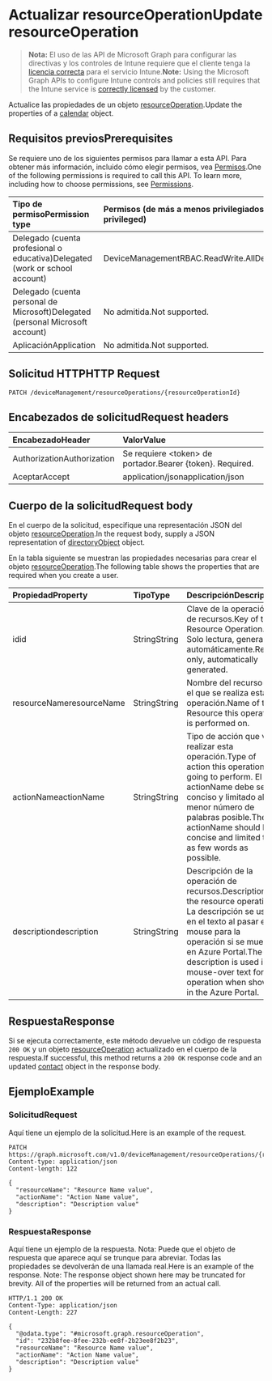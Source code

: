 # <a name="update-resourceoperation"></a><span data-ttu-id="e9d64-101">Actualizar resourceOperation</span><span class="sxs-lookup"><span data-stu-id="e9d64-101">Update resourceOperation</span></span>

> <span data-ttu-id="e9d64-102">**Nota:** El uso de las API de Microsoft Graph para configurar las directivas y los controles de Intune requiere que el cliente tenga la [licencia correcta](https://go.microsoft.com/fwlink/?linkid=839381) para el servicio Intune.</span><span class="sxs-lookup"><span data-stu-id="e9d64-102">**Note:** Using the Microsoft Graph APIs to configure Intune controls and policies still requires that the Intune service is [correctly licensed](https://go.microsoft.com/fwlink/?linkid=839381) by the customer.</span></span>

<span data-ttu-id="e9d64-103">Actualice las propiedades de un objeto [resourceOperation](../resources/intune_rbac_resourceoperation.md).</span><span class="sxs-lookup"><span data-stu-id="e9d64-103">Update the properties of a [calendar](../resources/intune_rbac_resourceoperation.md) object.</span></span>
## <a name="prerequisites"></a><span data-ttu-id="e9d64-104">Requisitos previos</span><span class="sxs-lookup"><span data-stu-id="e9d64-104">Prerequisites</span></span>
<span data-ttu-id="e9d64-p101">Se requiere uno de los siguientes permisos para llamar a esta API. Para obtener más información, incluido cómo elegir permisos, vea [Permisos](../../../concepts/permissions_reference.md).</span><span class="sxs-lookup"><span data-stu-id="e9d64-p101">One of the following permissions is required to call this API. To learn more, including how to choose permissions, see [Permissions](../../../concepts/permissions_reference.md).</span></span>

|<span data-ttu-id="e9d64-107">Tipo de permiso</span><span class="sxs-lookup"><span data-stu-id="e9d64-107">Permission type</span></span>|<span data-ttu-id="e9d64-108">Permisos (de más a menos privilegiados)</span><span class="sxs-lookup"><span data-stu-id="e9d64-108">Permissions (from least to most privileged)</span></span>|
|:---|:---|
|<span data-ttu-id="e9d64-109">Delegado (cuenta profesional o educativa)</span><span class="sxs-lookup"><span data-stu-id="e9d64-109">Delegated (work or school account)</span></span>|<span data-ttu-id="e9d64-110">DeviceManagementRBAC.ReadWrite.All</span><span class="sxs-lookup"><span data-stu-id="e9d64-110">DeviceManagementRBAC.ReadWrite.All</span></span>|
|<span data-ttu-id="e9d64-111">Delegado (cuenta personal de Microsoft)</span><span class="sxs-lookup"><span data-stu-id="e9d64-111">Delegated (personal Microsoft account)</span></span>|<span data-ttu-id="e9d64-112">No admitida.</span><span class="sxs-lookup"><span data-stu-id="e9d64-112">Not supported.</span></span>|
|<span data-ttu-id="e9d64-113">Aplicación</span><span class="sxs-lookup"><span data-stu-id="e9d64-113">Application</span></span>|<span data-ttu-id="e9d64-114">No admitida.</span><span class="sxs-lookup"><span data-stu-id="e9d64-114">Not supported.</span></span>|

## <a name="http-request"></a><span data-ttu-id="e9d64-115">Solicitud HTTP</span><span class="sxs-lookup"><span data-stu-id="e9d64-115">HTTP Request</span></span>
<!-- {
  "blockType": "ignored"
}
-->
``` http
PATCH /deviceManagement/resourceOperations/{resourceOperationId}
```

## <a name="request-headers"></a><span data-ttu-id="e9d64-116">Encabezados de solicitud</span><span class="sxs-lookup"><span data-stu-id="e9d64-116">Request headers</span></span>
|<span data-ttu-id="e9d64-117">Encabezado</span><span class="sxs-lookup"><span data-stu-id="e9d64-117">Header</span></span>|<span data-ttu-id="e9d64-118">Valor</span><span class="sxs-lookup"><span data-stu-id="e9d64-118">Value</span></span>|
|:---|:---|
|<span data-ttu-id="e9d64-119">Authorization</span><span class="sxs-lookup"><span data-stu-id="e9d64-119">Authorization</span></span>|<span data-ttu-id="e9d64-120">Se requiere &lt;token&gt; de portador.</span><span class="sxs-lookup"><span data-stu-id="e9d64-120">Bearer {token}. Required.</span></span>|
|<span data-ttu-id="e9d64-121">Aceptar</span><span class="sxs-lookup"><span data-stu-id="e9d64-121">Accept</span></span>|<span data-ttu-id="e9d64-122">application/json</span><span class="sxs-lookup"><span data-stu-id="e9d64-122">application/json</span></span>|

## <a name="request-body"></a><span data-ttu-id="e9d64-123">Cuerpo de la solicitud</span><span class="sxs-lookup"><span data-stu-id="e9d64-123">Request body</span></span>
<span data-ttu-id="e9d64-124">En el cuerpo de la solicitud, especifique una representación JSON del objeto [resourceOperation](../resources/intune_rbac_resourceoperation.md).</span><span class="sxs-lookup"><span data-stu-id="e9d64-124">In the request body, supply a JSON representation of [directoryObject](../resources/intune_rbac_resourceoperation.md) object.</span></span>

<span data-ttu-id="e9d64-125">En la tabla siguiente se muestran las propiedades necesarias para crear el objeto [resourceOperation](../resources/intune_rbac_resourceoperation.md).</span><span class="sxs-lookup"><span data-stu-id="e9d64-125">The following table shows the properties that are required when you create a user.</span></span>

|<span data-ttu-id="e9d64-126">Propiedad</span><span class="sxs-lookup"><span data-stu-id="e9d64-126">Property</span></span>|<span data-ttu-id="e9d64-127">Tipo</span><span class="sxs-lookup"><span data-stu-id="e9d64-127">Type</span></span>|<span data-ttu-id="e9d64-128">Descripción</span><span class="sxs-lookup"><span data-stu-id="e9d64-128">Description</span></span>|
|:---|:---|:---|
|<span data-ttu-id="e9d64-129">id</span><span class="sxs-lookup"><span data-stu-id="e9d64-129">id</span></span>|<span data-ttu-id="e9d64-130">String</span><span class="sxs-lookup"><span data-stu-id="e9d64-130">String</span></span>|<span data-ttu-id="e9d64-131">Clave de la operación de recursos.</span><span class="sxs-lookup"><span data-stu-id="e9d64-131">Key of the Resource Operation.</span></span> <span data-ttu-id="e9d64-132">Solo lectura, generada automáticamente.</span><span class="sxs-lookup"><span data-stu-id="e9d64-132">Read-only, automatically generated.</span></span>|
|<span data-ttu-id="e9d64-133">resourceName</span><span class="sxs-lookup"><span data-stu-id="e9d64-133">resourceName</span></span>|<span data-ttu-id="e9d64-134">String</span><span class="sxs-lookup"><span data-stu-id="e9d64-134">String</span></span>|<span data-ttu-id="e9d64-135">Nombre del recurso en el que se realiza esta operación.</span><span class="sxs-lookup"><span data-stu-id="e9d64-135">Name of the Resource this operation is performed on.</span></span>|
|<span data-ttu-id="e9d64-136">actionName</span><span class="sxs-lookup"><span data-stu-id="e9d64-136">actionName</span></span>|<span data-ttu-id="e9d64-137">String</span><span class="sxs-lookup"><span data-stu-id="e9d64-137">String</span></span>|<span data-ttu-id="e9d64-138">Tipo de acción que va a realizar esta operación.</span><span class="sxs-lookup"><span data-stu-id="e9d64-138">Type of action this operation is going to perform.</span></span> <span data-ttu-id="e9d64-139">El actionName debe ser conciso y limitado al menor número de palabras posible.</span><span class="sxs-lookup"><span data-stu-id="e9d64-139">The actionName should be concise and limited to as few words as possible.</span></span>|
|<span data-ttu-id="e9d64-140">description</span><span class="sxs-lookup"><span data-stu-id="e9d64-140">description</span></span>|<span data-ttu-id="e9d64-141">String</span><span class="sxs-lookup"><span data-stu-id="e9d64-141">String</span></span>|<span data-ttu-id="e9d64-142">Descripción de la operación de recursos.</span><span class="sxs-lookup"><span data-stu-id="e9d64-142">Description of the resource operation.</span></span> <span data-ttu-id="e9d64-143">La descripción se usa en el texto al pasar el mouse para la operación si se muestra en Azure Portal.</span><span class="sxs-lookup"><span data-stu-id="e9d64-143">The description is used in mouse-over text for the operation when shown in the Azure Portal.</span></span>|



## <a name="response"></a><span data-ttu-id="e9d64-144">Respuesta</span><span class="sxs-lookup"><span data-stu-id="e9d64-144">Response</span></span>
<span data-ttu-id="e9d64-145">Si se ejecuta correctamente, este método devuelve un código de respuesta `200 OK` y un objeto [resourceOperation](../resources/intune_rbac_resourceoperation.md) actualizado en el cuerpo de la respuesta.</span><span class="sxs-lookup"><span data-stu-id="e9d64-145">If successful, this method returns a `200 OK` response code and an updated [contact](../resources/intune_rbac_resourceoperation.md) object in the response body.</span></span>

## <a name="example"></a><span data-ttu-id="e9d64-146">Ejemplo</span><span class="sxs-lookup"><span data-stu-id="e9d64-146">Example</span></span>
### <a name="request"></a><span data-ttu-id="e9d64-147">Solicitud</span><span class="sxs-lookup"><span data-stu-id="e9d64-147">Request</span></span>
<span data-ttu-id="e9d64-148">Aquí tiene un ejemplo de la solicitud.</span><span class="sxs-lookup"><span data-stu-id="e9d64-148">Here is an example of the request.</span></span>
``` http
PATCH https://graph.microsoft.com/v1.0/deviceManagement/resourceOperations/{resourceOperationId}
Content-type: application/json
Content-length: 122

{
  "resourceName": "Resource Name value",
  "actionName": "Action Name value",
  "description": "Description value"
}
```

### <a name="response"></a><span data-ttu-id="e9d64-149">Respuesta</span><span class="sxs-lookup"><span data-stu-id="e9d64-149">Response</span></span>
<span data-ttu-id="e9d64-p105">Aquí tiene un ejemplo de la respuesta. Nota: Puede que el objeto de respuesta que aparece aquí se trunque para abreviar. Todas las propiedades se devolverán de una llamada real.</span><span class="sxs-lookup"><span data-stu-id="e9d64-p105">Here is an example of the response. Note: The response object shown here may be truncated for brevity. All of the properties will be returned from an actual call.</span></span>
``` http
HTTP/1.1 200 OK
Content-Type: application/json
Content-Length: 227

{
  "@odata.type": "#microsoft.graph.resourceOperation",
  "id": "232b8fee-8fee-232b-ee8f-2b23ee8f2b23",
  "resourceName": "Resource Name value",
  "actionName": "Action Name value",
  "description": "Description value"
}
```



